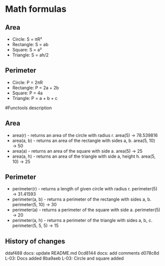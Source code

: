 # Math formulas
## Area
- Circle: S = πR²
- Rectangle: S = ab
- Square: S = a²
- Triangle: S = ah/2

## Perimeter
- Circle: P = 2πR
- Rectangle: P = 2a + 2b
- Square: P = 4a
- Triangle: P = a + b + c

#Functools description
## Area
- area(r) - returns an area of the circle with radius r.
    area(5) → 78.539816
- area(a, b) - returns an area of the rectangle with sides a, b.
    area(5, 10) → 50
- area(a) - returns an area of the square with side a.
    area(5) → 25
- area(a, h) - returns an area of the triangle with side a, height h.
    area(5, 10) → 25

## Perimeter
- perimeter(r) - returns a length of given circle with radius r. 
    perimeter(5) → 31.41593
- perimeter(a, b) - returns a perimeter of the rectangle with sides a, b.
    perimeter(5, 10) → 30
- perimeter(a) - returns a perimeter of the square with side a.
    perimeter(5) → 20
- perimeter(a, h) - returns a perimeter of the triangle with sides a, b, c.
    perimeter(5, 5, 5) → 15

## History of changes
ddaf488 docs: update README.md
0cd8144 docs: add comments
d078c8d L-03: Docs added
8ba9aeb L-03: Circle and square added
